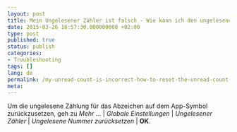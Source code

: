 ```yaml
---
layout: post
title: Mein Ungelesener Zähler ist falsch - Wie kann ich den ungelesenen Zähler für das Abzeichen zurücksetzen?
date: 2015-03-26 16:57:30.000000000 +02:00
type: post
published: true
status: publish
categories:
- Troubleshooting
tags: []
lang: de
permalink: /my-unread-count-is-incorrect-how-to-reset-the-unread-count-for-badge/
meta:
---
```


Um die ungelesene Zählung für das Abzeichen auf dem App-Symbol zurückzusetzen, geh zu *Mehr ...* \| *Globale Einstellungen* \| *Ungelesener Zähler* \| *Ungelesene Nummer zurücksetzen* \| **OK**.
